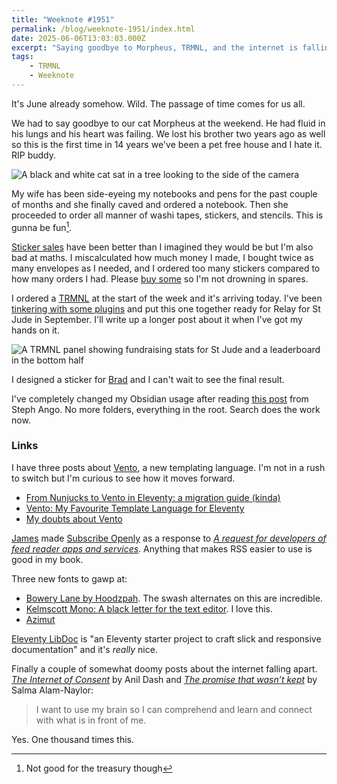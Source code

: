```yaml
---
title: "Weeknote #1951"
permalink: /blog/weeknote-1951/index.html
date: 2025-06-06T13:03:03.000Z
excerpt: "Saying goodbye to Morpheus, TRMNL, and the internet is falling apart"
tags:
    - TRMNL
    - Weeknote
---
```


It's June already somehow. Wild. The passage of time comes for us all.

We had to say goodbye to our cat Morpheus at the weekend. He had fluid in his lungs and his heart was failing. We lost his brother two years ago as well so this is the first time in 14 years we've been a pet free house and I hate it. RIP buddy.

![A black and white cat sat in a tree looking to the side of the camera](https://cdn.rknight.me/site/2025/morpheus-in-tree.jpg)

My wife has been side-eyeing my notebooks and pens for the past couple of months and she finally caved and ordered a notebook. Then she proceeded to order all manner of washi tapes, stickers, and stencils. This is gunna be fun[^1].

[Sticker sales](https://rknight.me/blog/dont-at-me-stickers/) have been better than I imagined they would be but I'm also bad at maths. I miscalculated how much money I made, I bought twice as many envelopes as I needed, and I ordered too many stickers compared to how many orders I had. Please [buy some](/shop/dont-at-me) so I'm not drowning in spares.

I ordered a [TRMNL](https://usetrmnl.com/) at the start of the week and it's arriving today. I've been [tinkering with some plugins](https://social.lol/@robb/114633354432109282) and put this one together ready for Relay for St Jude in September. I'll write up a longer post about it when I've got my hands on it.

![A TRMNL panel showing fundraising stats for St Jude and a leaderboard in the bottom half](https://cdn.rknight.me/site/2025/trmnl-st-jude-demo.jpg)

I designed a sticker for [Brad](https://penaddict.com) and I can't wait to see the final result.

I've completely changed my Obsidian usage after reading [this post](https://stephango.com/vault) from Steph Ango. No more folders, everything in the root. Search does the work now.

### Links

I have three posts about [Vento](https://vento.js.org), a new templating language. I'm not in a rush to switch but I'm curious to see how it moves forward.

- [From Nunjucks to Vento in Eleventy: a migration guide (kinda)](https://chriskirknielsen.com/blog/from-nunjucks-to-vento-in-eleventy-migration-guide/)
- [Vento: My Favourite Template Language for Eleventy](https://helenchong.dev/blog/posts/2025-05-21-vento-in-eleventy/)
- [My doubts about Vento](https://vrugtehagel.nl/posts/my-doubts-about-vento/)

[James](https://jamesg.blog) made [Subscribe Openly](https://subscribeopenly.net/) as a response to [_A request for developers of feed reader apps and services_](https://multiline.co/mment/2025/05/request-for-feed-reader-app-developers/). Anything that makes RSS easier to use is good in my book.

Three new fonts to gawp at:

- [Bowery Lane by Hoodzpah](https://hoodzpahdesign.com/product/bowery-lane-font/). The swash alternates on this are incredible.
- [Kelmscott Mono: A black letter for the text editor](https://github.com/seeddisperser/kelmscott-mono). I love this.
- [Azimut](https://azimut.strasbourg.eu/english.html)

[Eleventy LibDoc](https://eleventy-libdoc.netlify.app/) is "an Eleventy starter project to craft slick and responsive documentation" and it's _really_ nice.

Finally a couple of somewhat doomy posts about the internet falling apart. [_The Internet of Consent_](https://www.anildash.com//2025/05/27/2025-05-27-internet-of-consent/) by Anil Dash and [_The promise that wasn’t kept_](https://whitep4nth3r.com/blog/the-promise-that-wasnt-kept/) by Salma Alam-Naylor:

> I want to use my brain so I can comprehend and learn and connect with what is in front of me.

Yes. One thousand times this.

[^1]: Not good for the treasury though